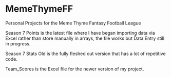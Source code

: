 # MemeThymeFF
Personal Projects for the Meme Thyme Fantasy Football League

Season 7 Points is the latest file where I have began importing data via Excel rather than store manually in arrays, the file works but Data Entry still in progress.

Season 7 Stats Old is the fully fleshed out version that has a lot of repetitive code.

Team_Scores is the Excel file for the newer version of my project.
